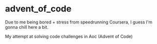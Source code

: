# advent_of_code
Due to me being bored + stress from speedrunning Coursera, I guess I'm gonna chill here a bit.

My attempt at solving code challenges in Aoc (Advent of Code)
